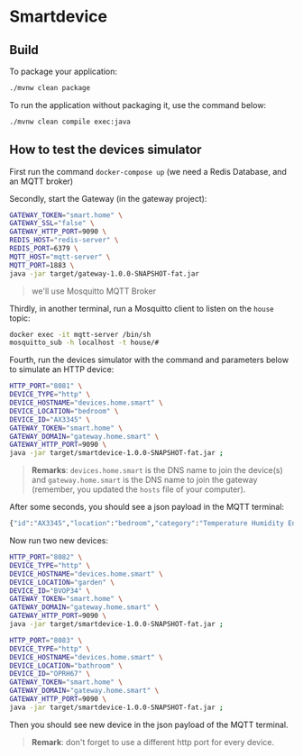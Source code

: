 # Smartdevice

## Build

To package your application:
```bash
./mvnw clean package
```

To run the application without packaging it, use the command below:
```bash
./mvnw clean compile exec:java
```

## How to test the devices simulator

First run the command `docker-compose up` (we need a Redis Database, and an MQTT broker)

Secondly, start the Gateway (in the gateway project):

```bash
GATEWAY_TOKEN="smart.home" \
GATEWAY_SSL="false" \
GATEWAY_HTTP_PORT=9090 \
REDIS_HOST="redis-server" \
REDIS_PORT=6379 \
MQTT_HOST="mqtt-server" \
MQTT_PORT=1883 \
java -jar target/gateway-1.0.0-SNAPSHOT-fat.jar
```
> we'll use Mosquitto MQTT Broker


Thirdly, in another terminal, run a Mosquitto client to listen on the `house` topic:

```bash
docker exec -it mqtt-server /bin/sh
mosquitto_sub -h localhost -t house/#
```

Fourth, run the devices simulator with the command and parameters below to simulate an HTTP device:

```bash
HTTP_PORT="8081" \
DEVICE_TYPE="http" \
DEVICE_HOSTNAME="devices.home.smart" \
DEVICE_LOCATION="bedroom" \
DEVICE_ID="AX3345" \
GATEWAY_TOKEN="smart.home" \
GATEWAY_DOMAIN="gateway.home.smart" \
GATEWAY_HTTP_PORT=9090 \
java -jar target/smartdevice-1.0.0-SNAPSHOT-fat.jar ;
```

> **Remarks**: `devices.home.smart` is the DNS name to join the device(s) and `gateway.home.smart` is the DNS name to join the gateway (remember, you updated the `hosts` file of your computer).

After some seconds, you should see a json payload in the MQTT terminal:

```bash
{"id":"AX3345","location":"bedroom","category":"Temperature Humidity Environment Sensor","sensors":[{"temperature":{"unit":"Celsius","value":-1.1243556529821426}},{"humidity":{"unit":"%","value":1.0}},{"eCO2":{"unit":"ppm","value":15299.999999999987}}]}
```

Now run two new devices:

```bash
HTTP_PORT="8082" \
DEVICE_TYPE="http" \
DEVICE_HOSTNAME="devices.home.smart" \
DEVICE_LOCATION="garden" \
DEVICE_ID="BVOP34" \
GATEWAY_TOKEN="smart.home" \
GATEWAY_DOMAIN="gateway.home.smart" \
GATEWAY_HTTP_PORT=9090 \
java -jar target/smartdevice-1.0.0-SNAPSHOT-fat.jar ;
```

```bash
HTTP_PORT="8083" \
DEVICE_TYPE="http" \
DEVICE_HOSTNAME="devices.home.smart" \
DEVICE_LOCATION="bathroom" \
DEVICE_ID="OPRH67" \
GATEWAY_TOKEN="smart.home" \
GATEWAY_DOMAIN="gateway.home.smart" \
GATEWAY_HTTP_PORT=9090 \
java -jar target/smartdevice-1.0.0-SNAPSHOT-fat.jar ;
```

Then you should see new device in the json payload of the MQTT terminal.

> **Remark**: don't forget to use a different http port for every device.
